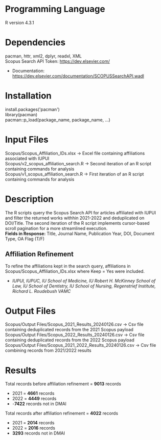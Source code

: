 # Programming Language
R version 4.3.1

# Dependencies
pacman, httr, xml2, dplyr, readxl, XML  
Scopus Search API Token: https://dev.elsevier.com/
- Documentation: https://dev.elsevier.com/documentation/SCOPUSSearchAPI.wadl

# Installation
install.packages('pacman')  
library(pacman)  
pacman::p_load(package_name, package_name, ...)

# Input Files
Scopus/Scopus_Affiliation_IDs.xlsx -> Excel file containing affiliations associated with IUPUI  
Scopus/v2_scopus_affiliation_search.R -> Second iteration of an R script containing commands for analysis  
Scopus/v1_scopus_affiliation_search.R -> First iteration of an R script containing commands for analysis 

# Description
The R scripts query the Scopus Search API for articles affiliated with IUPUI and filter the returned works withhin 2021-2022 and deduplicated on DOI/Title. The second iteration of the R script implements cursor-based scroll pagination for a more streamlined execution.  
**Fields in Response:** Title, Journal Name, Publication Year, DOI, Document Type, OA Flag (T/F)

## Affiliation Refinement
To refine the affiliations kept in the search query, affiliations in Scopus/Scopus_Affiliation_IDs.xlsx where Keep = Yes were included. 
- *IUPUI, IUPUC, IU School of Medicine, IU Robert H. McKinney School of Law, IU School of Dentistry, IU School of Nursing, Regenstrief Institute, Richard L. Roudebush VAMC*

# Output Files
Scopus/Output Files/Scopus_2021_Results_20240126.csv -> Csv file containing deduplicated records from the 2021 Scopus payload
Scopus/Output Files/Scopus_2022_Results_20240126.csv -> Csv file containing deduplicated records from the 2022 Scopus payload
Scopus/Output Files/Scopus_2021_2022_Results_20240126.csv -> Csv file combining records from 2021/2022 results  

# Results
Total records before affiliation refinement = **9013** records
- 2021 = **4661** records
- 2022 = **4449** records
- -**7422** records not in DMAI

Total records after affiliation refinement = **4022** records
- 2021 = **2014** records
- 2022 = **2016** records
- **3293** records not in DMAI
